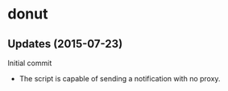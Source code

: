 # donut

## Updates (2015-07-23)

Initial commit

- The script is capable of sending a notification with no proxy. 
